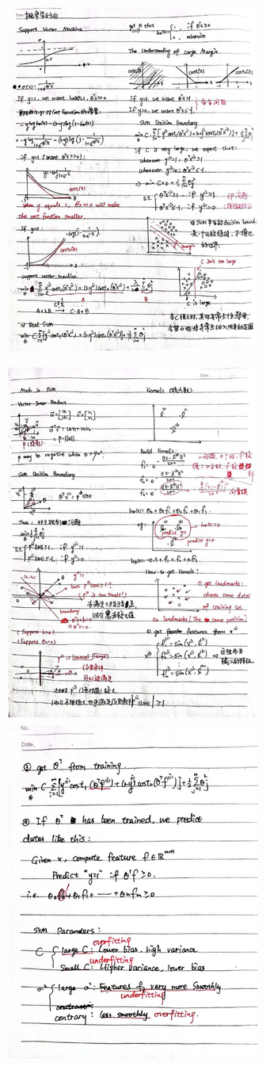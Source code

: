 ﻿![](Aspose.Words.98a4c689-9752-4bd5-86b1-dec6de5a7779.001.jpeg)

` `![](Aspose.Words.98a4c689-9752-4bd5-86b1-dec6de5a7779.002.jpeg)

![](Aspose.Words.98a4c689-9752-4bd5-86b1-dec6de5a7779.003.jpeg)
